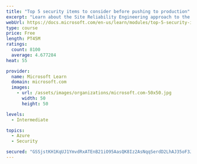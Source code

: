 ```yaml
---
title: "Top 5 security items to consider before pushing to production"
excerpt: "Learn about the Site Reliability Engineering approach to the challenge of assuring reliability and gain a better understanding of why it matters."
webUrl: https://docs.microsoft.com/en-us/learn/modules/top-5-security-items-to-consider/
type: course
price: Free
length: PT45M
ratings:
  count: 8100
  average: 4.677284
heat: 55

provider:
  name: Microsoft Learn
  domain: microsoft.com
  images:
    - url: /assets/images/organizations/microsoft.com-50x50.jpg
      width: 50
      height: 50

levels:
  - Intermediate

topics:
  - Azure
  - Security

secured: "GSSjstKH1KqUJ1YmvdRxATEnB21iO95AasQK8Iz2AsNqqSerdD2LhAJ35oF3Jqu8iW/Kakl/PnOb6eExwFapqEV3zKjTFEH059may5iKIiKUDMp7cMo7WySiGRNwmwZJKOtJe1mRQvDhAE+Dho1g/3jruySkmKIWpR6J4ngZPsjgc8kj3GnWdUl0b7awH4Z8sO3V3jAcX+yLF0C8u2k7X4VJm+7GAA4bzgLx3fHquvh6aq1Mr/VbticRFvmVZtWiiCltS6Cgr+Rz5Di1D/pTf+JAu+maRBI0Hyddfnk929L9bYaJk8HdUpOZAQVyJOHs0SZVoR2q6SSVUc120dyDx4OBQYoxAakmgCn8A0NGQqkDRoiKG7gyZkpaWduAfAjVFaq1NvfiZxvJnPjb240PGMtlmJGMzSqUrxpwamigjOQ=;jsJK3a0F7nzeYZwpz2nRsg=="
---
```


